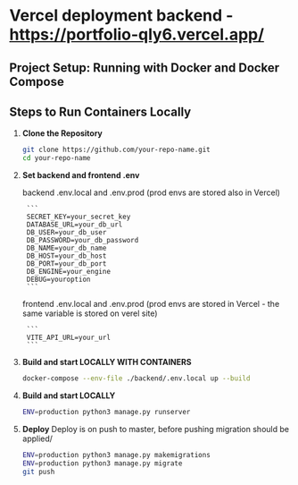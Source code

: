 # Vercel deployment backend - https://portfolio-qly6.vercel.app/



## Project Setup: Running with Docker and Docker Compose

## Steps to Run Containers Locally

1. **Clone the Repository**
   ```bash
   git clone https://github.com/your-repo-name.git
   cd your-repo-name
   ```

2. **Set backend and frontend .env**

    backend .env.local and .env.prod (prod envs are stored also in Vercel)
    
        ```
        SECRET_KEY=your_secret_key
        DATABASE_URL=your_db_url
        DB_USER=your_db_user
        DB_PASSWORD=your_db_password
        DB_NAME=your_db_name
        DB_HOST=your_db_host
        DB_PORT=your_db_port
        DB_ENGINE=your_engine
        DEBUG=youroption
        ```
        
    frontend .env.local and .env.prod (prod envs are stored in Vercel - the same variable is stored on verel site)
    
        ```
        VITE_API_URL=your_url
        ```



3. **Build and start LOCALLY WITH CONTAINERS**
    ```bash
    docker-compose --env-file ./backend/.env.local up --build
    ```
   
4. **Build and start LOCALLY**
    ```bash
    ENV=production python3 manage.py runserver

    ```


5. **Deploy**
   Deploy is on push to master, before pushing migration should be applied/
    ```bash
    ENV=production python3 manage.py makemigrations
    ENV=production python3 manage.py migrate
    git push

    ```